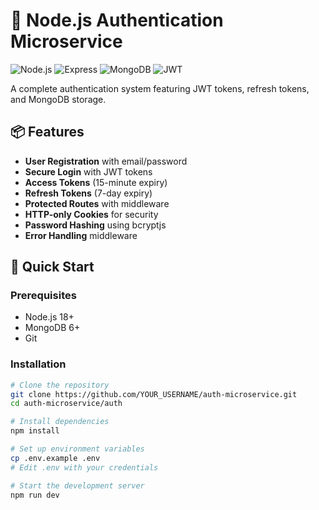 # 🔐 Node.js Authentication Microservice

![Node.js](https://img.shields.io/badge/Node.js-18%2B-green)
![Express](https://img.shields.io/badge/Express-5%2B-lightgrey)
![MongoDB](https://img.shields.io/badge/MongoDB-7%2B-blue)
![JWT](https://img.shields.io/badge/JWT-Auth-orange)

A complete authentication system featuring JWT tokens, refresh tokens, and MongoDB storage.

## 📦 Features
- **User Registration** with email/password
- **Secure Login** with JWT tokens
- **Access Tokens** (15-minute expiry)
- **Refresh Tokens** (7-day expiry)
- **Protected Routes** with middleware
- **HTTP-only Cookies** for security
- **Password Hashing** using bcryptjs
- **Error Handling** middleware

## 🚀 Quick Start

### Prerequisites
- Node.js 18+
- MongoDB 6+
- Git

### Installation
```bash
# Clone the repository
git clone https://github.com/YOUR_USERNAME/auth-microservice.git
cd auth-microservice/auth

# Install dependencies
npm install

# Set up environment variables
cp .env.example .env
# Edit .env with your credentials

# Start the development server
npm run dev

